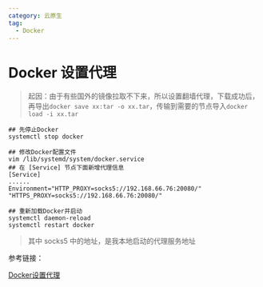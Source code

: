 ```yaml
---
category: 云原生
tag:
  - Docker
---
```


# Docker 设置代理

> 起因：由于有些国外的镜像拉取不下来，所以设置翻墙代理，下载成功后，再导出`docker save xx:tar -o xx.tar`，传输到需要的节点导入`docker load -i xx.tar`

```shell
## 先停止Docker
systemctl stop docker

## 修改Docker配置文件
vim /lib/systemd/system/docker.service
## 在 [Service] 节点下面新增代理信息
[Service]
......
Environment="HTTP_PROXY=socks5://192.168.66.76:20080/" "HTTPS_PROXY=socks5://192.168.66.76:20080/"

## 重新加载Docker并启动 
systemctl daemon-reload
systemctl restart docker
```

> 其中 socks5 中的地址，是我本地启动的代理服务地址

参考链接：

[Docker设置代理](https://www.cnblogs.com/HeCG95/p/12221683.html)


